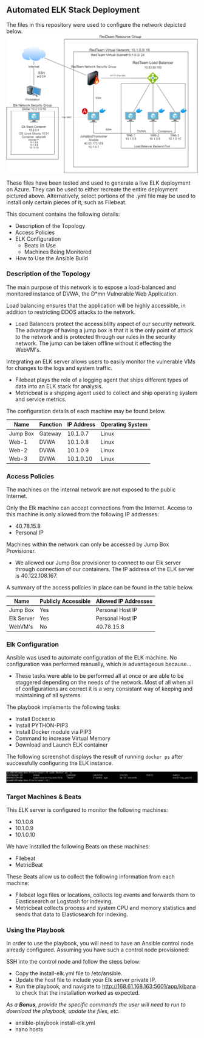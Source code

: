## Automated ELK Stack Deployment

The files in this repository were used to configure the network depicted below.
![github-small](https://github.com/TonyChinh/ElkProject/blob/master/RedTeamDiagram.png)

These files have been tested and used to generate a live ELK deployment on Azure. They can be used to either recreate the entire deployment pictured above. 
Alternatively, select portions of the .yml file may be used to install only certain pieces of it, such as Filebeat.

This document contains the following details:
- Description of the Topology
- Access Policies
- ELK Configuration
  - Beats in Use
  - Machines Being Monitored
- How to Use the Ansible Build

### Description of the Topology

The main purpose of this network is to expose a load-balanced and monitored instance of DVWA, the D*mn Vulnerable Web Application.

Load balancing ensures that the application will be highly accessible, in addition to restricting DDOS attacks to the network.

- Load Balancers protect the accessiblilty aspect of our security network. The advantage of having a jump box is that it is the only 
point of attack to the network and is protected through our rules in the security network. The jump can be taken offline without it effecting the WebVM's.

Integrating an ELK server allows users to easily monitor the vulnerable VMs for changes to the logs and system traffic.
- Filebeat plays the role of a logging agent that ships different types of data into an ELK stack for analysis.
- Metricbeat is a shipping agent used to collect and ship operating system and service metrics.

The configuration details of each machine may be found below.

| Name     | Function | IP Address | Operating System |
|----------|----------|------------|------------------|
| Jump Box | Gateway  | 10.1.0.7   | Linux            |
| Web-1    | DVWA     | 10.1.0.8   | Linux            |
| Web-2    | DVWA     | 10.1.0.9   | Linux            |
| Web-3    | DVWA     | 10.1.0.10  | Linux            |

### Access Policies

The machines on the internal network are not exposed to the public Internet. 

Only the Elk machine can accept connections from the Internet. Access to this machine is only allowed from the following IP addresses:
- 40.78.15.8
- Personal IP

Machines within the network can only be accessed by Jump Box Provisioner.
- We allowed our Jump Box provisioner to connect to our Elk server through connection of our containers. The IP address of the ELK server is 40.122.108.167.

A summary of the access policies in place can be found in the table below.

| Name     | Publicly Accessible | Allowed IP Addresses |
|----------|---------------------|----------------------|
|Jump Box  | Yes                 | Personal Host IP     |
|Elk Server| Yes                 | Personal Host IP     |
|WebVM's   | No                  | 40.78.15.8           |

### Elk Configuration

Ansible was used to automate configuration of the ELK machine. No configuration was performed manually, which is advantageous because...
- These tasks were able to be performed all at once or are able to be staggered depending on the needs of the network.
 Most of all when all of configurations are correct it is a very consistant way of keeping and maintaining of all systems.

The playbook implements the following tasks:
- Install Docker.io
- Install PYTHON-PIP3
- Install Docker module via PIP3
- Command to increase Virtual Memory
- Download and Launch ELK container

The following screenshot displays the result of running `docker ps` after successfully configuring the ELK instance.

![github-small](https://github.com/TonyChinh/ElkProject/blob/master/docker%20ps%20-a.PNG)

### Target Machines & Beats
This ELK server is configured to monitor the following machines:
- 10.1.0.8
- 10.1.0.9
- 10.1.0.10

We have installed the following Beats on these machines:
- Filebeat
- MetricBeat

These Beats allow us to collect the following information from each machine:
- Filebeat logs files or locations, collects log events and forwards them to Elasticsearch or Logstash for indexing.
- Metricbeat collects process and system CPU and memory statistics and sends that data to Elasticsearch for indexing.

### Using the Playbook
In order to use the playbook, you will need to have an Ansible control node already configured. Assuming you have such a control node provisioned: 

SSH into the control node and follow the steps below:
- Copy the install-elk.yml file to /etc/ansible.
- Update the host file to include your Elk server private IP.
- Run the playbook, and navigate to http://168.61.168.163:5601/app/kibana to check that the installation worked as expected.

_As a **Bonus**, provide the specific commands the user will need to run to download the playbook, update the files, etc._
- ansible-playbook install-elk.yml
- nano hosts
